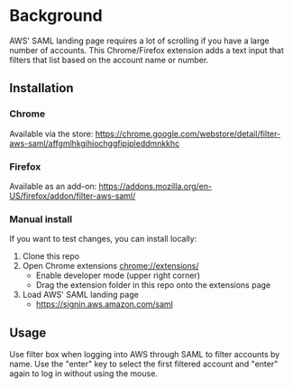 # Background

AWS' SAML landing page requires a lot of scrolling if you have a large number of accounts. This Chrome/Firefox extension adds a text input that filters that list based on the account name or number.

## Installation

### Chrome

Available via the store: <https://chrome.google.com/webstore/detail/filter-aws-saml/affgmlhkgihiochggfipjpleddmnkkhc>

### Firefox

Available as an add-on: <https://addons.mozilla.org/en-US/firefox/addon/filter-aws-saml/>

### Manual install

If you want to test changes, you can install locally:

1. Clone this repo
2. Open Chrome extensions <chrome://extensions/>
   - Enable developer mode (upper right corner)
   - Drag the extension folder in this repo onto the extensions page
3. Load AWS' SAML landing page
   - <https://signin.aws.amazon.com/saml>

## Usage

Use filter box when logging into AWS through SAML to filter accounts by name.
Use the "enter" key to select the first filtered account and "enter" again to
log in without using the mouse.
